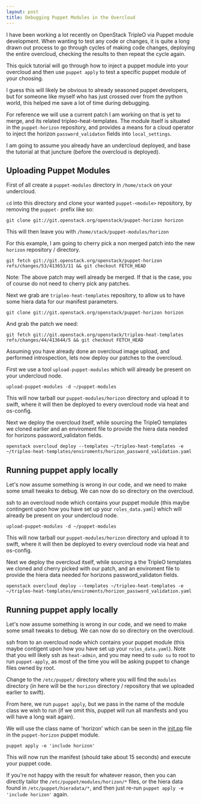 ```yaml
---
layout: post
title: Debugging Puppet Modules in the Overcloud
---
```


I have been working a lot recently on OpenStack TripleO via Puppet module
development. When wanting to test any code or changes, it is quite
a long drawn out process to go through cycles of making code changes, deploying
the entire overcloud, checking the results to then repeat the cycle again.

This quick tutorial will go through how to inject a puppet module into your
overcloud and then use `puppet apply` to test a specific puppet module of your
choosing.

I guess this will likely be obvious to already seasoned puppet developers, but
for someone like myself who has just crossed over from the python world, this
helped me save a lot of time during debugging.

For reference we will use a current patch I am working on that is yet to merge,
and its related tripleo-heat-templates. The module itself is situated in the
`puppet-horizon` repository, and provides a means for a cloud operator to inject
the horizon `password_validaton` fields into `local_settings`.

I am going to assume you already have an undercloud deployed, and base the
tutorial at that juncture (before the overcloud is deployed).

## Uploading Puppet Modules

First of all create a `puppet-modules` directory in `/home/stack` on your
undercloud.

`cd` into this directory and clone your wanted `puppet-<module>` repository, by removing the
`puppet-` prefix like so:

```
git clone git://git.openstack.org/openstack/puppet-horizon horizon
```

This will then leave you with `/home/stack/puppet-modules/horizon`

For this example, I am going to cherry pick a non merged patch into the new
`horizon` repository / directory.

```
git fetch git://git.openstack.org/openstack/puppet-horizon refs/changes/53/413653/11 && git checkout FETCH_HEAD
```

Note: The above patch may well already be merged. If that is the case, you  of
course do not need to cherry pick any patches.

Next we grab are `tripleo-heat-templates` repository, to allow us to have some
hiera data for our manifest parameters.

```
git clone git://git.openstack.org/openstack/puppet-horizon horizon
```

And grab the patch we need:

```
git fetch git://git.openstack.org/openstack/tripleo-heat-templates refs/changes/44/413644/5 && git checkout FETCH_HEAD
```

Assuming you have already done an overcloud image upload, and performed
introspection, lets now deploy our patches to the overcloud.

First we use a tool `upload-puppet-modules` which will already be present on
your undercloud node.

```
upload-puppet-modules -d ~/puppet-modules
```

This will now tarball our `puppet-modules/horizon` directory and upload it to
swift, where it will then be deployed to every overcloud node via heat and
os-config.

Next we deploy the overcloud itself, while sourcing the TripleO templates we
cloned earlier and an enviroment file to provide the hiera data needed for horizons
password_validaton fields.

```
openstack overcloud deploy --templates ~/tripleo-heat-templates -e
~/tripleo-heat-templates/enviroments/horizon_password_validation.yaml
```

## Running puppet apply locally

Let's now assume something is wrong in our code, and we need to make some small
tweaks to debug. We can now do so directory on the overcloud.

ssh to an overcloud node which contains your puppet module (this maybe
contingent upon how you have set up your `roles_data.yaml`) which will already be
present on your undercloud node.

```
upload-puppet-modules -d ~/puppet-modules
```

This will now tarball our `puppet-modules/horizon` directory and upload it to
swift, where it will then be deployed to every overcloud node via heat and
os-config.

Next we deploy the overcloud itself, while sourcing a the TripleO templates we
cloned and cherry picked with our patch, and an enviroment file to provide the
hiera data needed for horizons password_validaton fields.

```
openstack overcloud deploy --templates ~/tripleo-heat-templates -e
~/tripleo-heat-templates/enviroments/horizon_password_validation.yaml
```

## Running puppet apply locally

Let's now assume something is wrong in our code, and we need to make some small
tweaks to debug. We can now do so directory on the overcloud.

ssh from to an overcloud node which contains your puppet module (this maybe
contigent upon how you have set up your `roles_data.yaml`). Note that you will
likely ssh as `heat-admin`, and you may need to `sudo su` to root to run
`puppet-apply`, as most of the time you will be asking puppet to change files
owned by root.

Change to the `/etc/puppet/` directory where you will find the `modules`
directory (in here will be the `horizon` directory / repository that we uploaded
earlier to swift).

From here, we run `puppet apply`, but we pass in the name of the module class we
wish to run (if we omit this, puppet will run all manifests and you will have
a long wait again).

We will use the class name of 'horizon' which can be seen in the [init.pp](https://github.com/openstack/puppet-horizon/blob/master/manifests/init.pp#L387) file in the `puppet-horizon` puppet module. 

```
puppet apply -e 'include horizon'
```

This will now run the manifest (should take about 15 seconds) and execute your puppet code. 

If you're not happy with the result for whatever reason, then you can directly tailor the `/etc/puppet/modules/horizon/*` files, or the hiera data found in `/etc/puppet/hieradata/*`, and then just re-run `puppet apply -e 'include horizon'` again.
